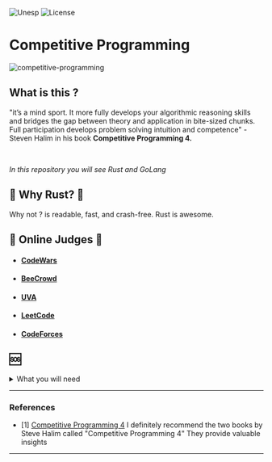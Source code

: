 ![Unesp](https://img.shields.io/badge/BCC-UNESP-Bauru.svg)
![License](https://img.shields.io/badge/Code%20License-MIT-blue.svg)
# Competitive Programming
![competitive-programming](https://socialify.git.ci/luisbernardinello/competitive-programming/image?description=1&font=KoHo&language=1&name=1&owner=1&pattern=Brick%20Wall&theme=Auto)
## What is this ?


"it’s a mind sport. It more fully develops your algorithmic reasoning skills and bridges the gap between theory and application in bite-sized chunks. Full participation develops problem solving intuition and competence" - Steven Halim in his book **Competitive Programming 4.**

<br>


_In this repository you will see Rust and GoLang_



## :crab: Why Rust? :crab:

Why not ? is readable, fast, and crash-free. Rust is awesome.

## :triangular_flag_on_post: Online Judges :triangular_flag_on_post:


- #### [CodeWars](https://codewars.com/)
- #### [BeeCrowd](https://www.beecrowd.com/)
- #### [UVA](https://onlinejudge.org/)
- #### [LeetCode](https://leetcode.com/)
- #### [CodeForces](https://codeforces.com/)


## :sos:

<details>

<summary>What you will need</summary>
<div align="left">


<h3>Searching Algorithms</h3>
<ul>
  <li>Linear Search</li>
  <li>Binary Search</li>
  <li>Ternary Search</li>
  <li>Jump Search</li>
  <li>Interpolation Search</li>
  <li>Exponential Search</li>
</ul>

<hr>

<h3>Sorting Algorithms</h3>
<ul>
  <li>Selection Sort</li>
  <li>Bubble Sort</li>
  <li>Insertion Sort</li>
  <li>Merge Sort</li>
  <li>Quick Sort</li>
  <li>Heap Sort</li>
  <li>Radix Sort</li>
  <li>Count Sort</li>
  <li>Bucket Sort</li>
</ul>

<hr>

<h3>Linear Algebra and Math</h3>
<ul>
  <li>Strassen's algorithm, Logarithmic exponentiation</li>
  <li>Matrix Transformations [ Transpose, Rotation Of Matrix, Representing Linear Transformations Using Matrix ]</li>
  <li>Determinant, Rank and Inverse Of Matrix [Gaussian Elimination, Gauss Jordan Elimination]</li>
  <li>Solving System Of Linear Equations</li>
  <li>Matrix Exponentiation To Solve Recurrences</li>
  <li>Basic Probability and Conditional Probability</li>
  <li>Probability Distribution [Binomial, Poisson, Normal,Bernoulli]</li>
  <li>Fermat’s Theorem</li>
  <li>HCF & LCM (Euclid)</li>
  <li>Extended Euclid Algorithm</li>
  <li>Fibonacci</li>
</ul>

<hr>

<h3>Graphs (All of it)</h3>

<br>

</div>

</details>


---


### References
- [1] [Competitive Programming 4](https://cpbook.net/) I definitely recommend the two books by Steve Halim called "Competitive Programming 4" They provide valuable insights

---

